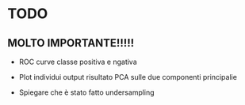 # TODO

## MOLTO IMPORTANTE!!!!!
- ROC curve classe positiva e ngativa
- Plot individui output risultato PCA sulle due componenti principalie

- Spiegare che è stato fatto undersampling 